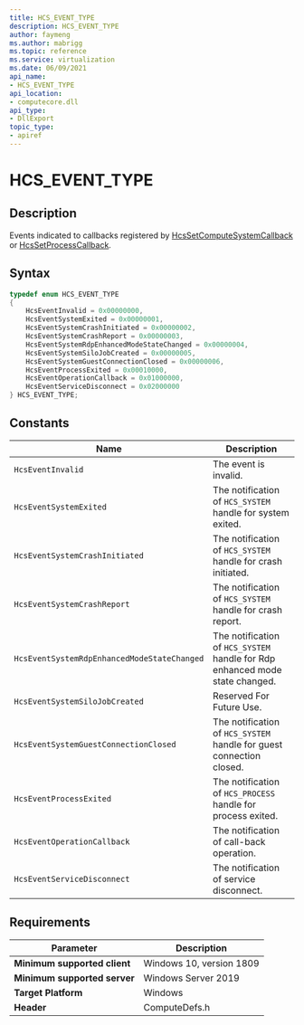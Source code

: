 ```yaml
---
title: HCS_EVENT_TYPE
description: HCS_EVENT_TYPE
author: faymeng
ms.author: mabrigg
ms.topic: reference
ms.service: virtualization
ms.date: 06/09/2021
api_name:
- HCS_EVENT_TYPE
api_location:
- computecore.dll
api_type:
- DllExport
topic_type: 
- apiref
---
```

# HCS_EVENT_TYPE

## Description

Events indicated to callbacks registered by [HcsSetComputeSystemCallback](./HcsSetComputeSystemCallback.md) or [HcsSetProcessCallback](./HcsSetProcessCallback.md).

## Syntax

```cpp
typedef enum HCS_EVENT_TYPE
{
    HcsEventInvalid = 0x00000000,
    HcsEventSystemExited = 0x00000001,
    HcsEventSystemCrashInitiated = 0x00000002,
    HcsEventSystemCrashReport = 0x00000003,
    HcsEventSystemRdpEnhancedModeStateChanged = 0x00000004,
    HcsEventSystemSiloJobCreated = 0x00000005,
    HcsEventSystemGuestConnectionClosed = 0x00000006,
    HcsEventProcessExited = 0x00010000,
    HcsEventOperationCallback = 0x01000000,
    HcsEventServiceDisconnect = 0x02000000
} HCS_EVENT_TYPE;
```

## Constants

|Name|Description|
|---|---|
|`HcsEventInvalid`|The event is invalid.|
|`HcsEventSystemExited`|The notification of `HCS_SYSTEM` handle for system exited.|
|`HcsEventSystemCrashInitiated`|The notification of `HCS_SYSTEM` handle for crash initiated.|
|`HcsEventSystemCrashReport`|The notification of `HCS_SYSTEM` handle for crash report.|
|`HcsEventSystemRdpEnhancedModeStateChanged`|The notification of `HCS_SYSTEM` handle for Rdp enhanced mode state changed.|
|`HcsEventSystemSiloJobCreated`|Reserved For Future Use.|
|`HcsEventSystemGuestConnectionClosed`|The notification of `HCS_SYSTEM` handle for guest connection closed.|
|`HcsEventProcessExited`|The notification of `HCS_PROCESS` handle for process exited.|
|`HcsEventOperationCallback`|The notification of call-back operation.|
|`HcsEventServiceDisconnect`|The notification of service disconnect.|

## Requirements

|Parameter|Description|
|---|---|
| **Minimum supported client** | Windows 10, version 1809 |
| **Minimum supported server** | Windows Server 2019 |
| **Target Platform** | Windows |
| **Header** | ComputeDefs.h |
